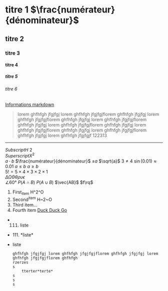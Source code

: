 # titre 1 $\frac{numérateur}{dénominateur}$
## titre 2
### titre 3
#### titre 4
##### titre 5
###### titre 6

[Informations markdown](https://www.upyesp.org/posts/makrdown-vscode-math-notation/)

> lorem ghfhfgh jfgjfgj lorem ghfhfgh jfgjfgjflorem ghfhfgh jfgjfgj lorem ghfhfgh jfgjfgjflorem ghfhfgh jfgjfgj lorem ghfhfgh jfgjfgjflorem ghfhfgh jfgjfgj lorem ghfhfgh jfgjfgjflorem ghfhfgh jfgjfgj lorem ghfhfgh jfgjfgjflorem ghfhfgh jfgjfgj lorem ghfhfgh jfgjfgjflorem ghfhfgh jfgjfgj lorem ghfhfgh jfgjfgjf
> 122313
--------------------
$Subscript H~2$  
$Superscript X^2$  
$a \cdot b$
$\frac{numérateur}{dénominateur}$
$\pm a$
$\sqrt{a}$
$3\neq4$
$\sin(0.01) \approx 0.01$
$a \leq b$
$a \geq b$  
$5!=5 \times 4 \times 3 \times 2 \times 1$  
$\Delta \Omega \Theta \theta \rho \upsilon \epsilon$  
$\angle60°$ $P(A \cap B)$ $P(A \cup B)$ $\vec{AB}$ $f\rq$

1. First<sub>item</sub> H^2^O
2. Second<sup>item</sup> H~2~O
3. Third item...
4. Fourth item [Duck Duck Go](https://duckduckgo.com)

- 111. liste
- 111\. \*liste*
- liste

    ```
    ghfhfgh jfgjfgj lorem ghfhfgh jfgjfgjflorem ghfhfgh jfgjfgj lorem ghfhfgh jfgjfgjflorem ghfhfgh
    rzerzes
    s
        tterter*terte*
    s
    s
    s

    ```